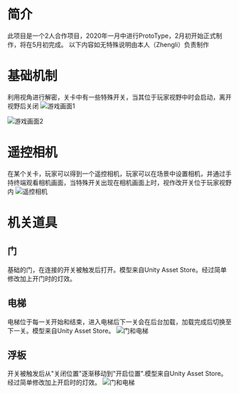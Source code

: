 # 简介
此项目是一个2人合作项目，2020年一月中进行ProtoType，2月初开始正式制作，将在5月初完成。
以下内容如无特殊说明由本人（Zhengli）负责制作

# 基础机制
利用视角进行解密，关卡中有一些特殊开关，当其位于玩家视野中时会启动，离开视野后关闭
![游戏画面1](https://github.com/NaughtyFishRei/CTIN532_Project/raw/master/Screenshots/game1.PNG)

![游戏画面2](https://github.com/NaughtyFishRei/CTIN532_Project/raw/master/Screenshots/game2.PNG)

# 遥控相机
在某个关卡，玩家可以得到一个遥控相机，玩家可以在场景中设置相机，并通过手持终端观看相机画面，当特殊开关出现在相机画面上时，视作改开关位于玩家视野内
![遥控相机](https://github.com/NaughtyFishRei/CTIN532_Project/raw/master/Screenshots/cam1.PNG)

# 机关道具
## 门
基础的门，在连接的开关被触发后打开。模型来自Unity Asset Store。经过简单修改加上开门时的灯效。
## 电梯
电梯位于每一关开始和结束，进入电梯后下一关会在后台加载，加载完成后切换至下一关。模型来自Unity Asset Store。
![门和电梯](https://github.com/NaughtyFishRei/CTIN532_Project/raw/master/Screenshots/Door.PNG)
## 浮板
开关被触发后从"关闭位置"逐渐移动到"开启位置".模型来自Unity Asset Store。经过简单修改加上开启时的灯效。
![门和电梯](https://github.com/NaughtyFishRei/CTIN532_Project/raw/master/Screenshots/FloatingBoard.PNG)
